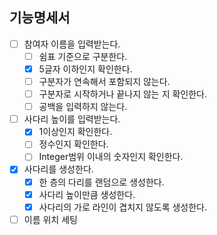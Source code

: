 ## 기능명세서
- [ ] 참여자 이름을 입력받는다.
  - [ ] 쉼표 기준으로 구분한다.
  - [x] 5글자 이하인지 확인한다.
  - [ ] 구분자가 연속해서 포함되지 않는다.
  - [ ] 구분자로 시작하거나 끝나지 않는 지 확인한다.
  - [ ] 공백을 입력하지 않는다.
- [ ] 사다리 높이를 입력받는다.
  - [x] 1이상인지 확인한다.
  - [ ] 정수인지 확인한다.
  - [ ] Integer범위 이내의 숫자인지 확인한다.
- [x] 사다리를 생성한다.
  - [X] 한 층의 다리를 랜덤으로 생성한다.
  - [x] 사다리 높이만큼 생성한다.
  - [x] 사다리의 가로 라인이 겹치지 않도록 생성한다.
- [ ] 이름 위치 세팅
